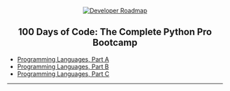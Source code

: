 <p align="center">
  <a href="https://github.com/marcoshsq/ProgrammingLanguages">
    <img src="https://github.com/marcoshsq/ProgrammingLanguages/blob/main/RepoImages/programming-language.png" alt="Developer Roadmap" >
  </a>
</p>
  <h2 align="center">100 Days of Code: The Complete Python Pro Bootcamp</h2>
</div>


- [Programming Languages, Part A](https://www.coursera.org/learn/programming-languages)
- [Programming Languages, Part B](https://www.coursera.org/learn/programming-languages-part-b)
- [Programming Languages, Part C](https://www.coursera.org/learn/programming-languages-part-c)
 
---
